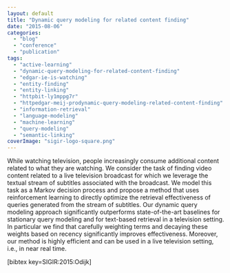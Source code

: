 ```yaml
---
layout: default
title: "Dynamic query modeling for related content finding"
date: "2015-08-06"
categories:
  - "blog"
  - "conference"
  - "publication"
tags:
  - "active-learning"
  - "dynamic-query-modeling-for-related-content-finding"
  - "edgar-ie-is-watching"
  - "entity-finding"
  - "entity-linking"
  - "httpbit-ly1mppg7r"
  - "httpedgar-meij-prodynamic-query-modeling-related-content-finding"
  - "information-retrieval"
  - "language-modeling"
  - "machine-learning"
  - "query-modeling"
  - "semantic-linking"
coverImage: "sigir-logo-square.png"
---
```


While watching television, people increasingly consume additional content related to what they are watching. We consider the task of finding video content related to a live television broadcast for which we leverage the textual stream of subtitles associated with the broadcast. We model this task as a Markov decision process and propose a method that uses reinforcement learning to directly optimize the retrieval effectiveness of queries generated from the stream of subtitles. Our dynamic query modeling approach significantly outperforms state-of-the-art baselines for stationary query modeling and for text-based retrieval in a television setting. In particular we find that carefully weighting terms and decaying these weights based on recency significantly improves effectiveness. Moreover, our method is highly efficient and can be used in a live television setting, i.e., in near real time.

\[bibtex key=SIGIR:2015:Odijk\]
